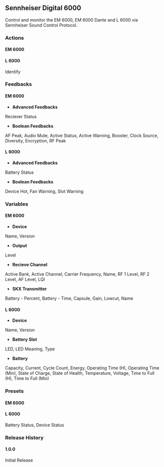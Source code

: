 ## Sennheiser Digital 6000

Control and monitor the EM 6000, EM 6000 Dante and L 6000 via Sennheiser Sound Control Protocol.

### Actions

#### EM 6000

#### L 6000

Identify

### Feedbacks

#### EM 6000

- **Advanced Feedbacks**

Reciever Status

- **Boolean Feedbacks**

AF Peak, Audio Mute, Active Status, Active Warning, Booster, Clock Source, Diversity, Encryption, RF Peak

#### L 6000

- **Advanced Feedbacks**

Battery Status

- **Boolean Feedbacks**

Device Hot, Fan Warning, Slot Warning

### Variables

#### EM 6000

- **Device**

Name, Version

- **Output**

Level

- **Recieve Channel**

Active Bank, Active Channel, Carrier Frequency, Name, RF 1 Level, RF 2 Level, AF Level, LQI

- **SKX Transmitter**

Battery - Percent, Battery - Time, Capsule, Gain, Lowcut, Name

#### L 6000

- **Device**

Name, Version

- **Battery Slot**

LED, LED Meaning, Type

- **Battery**

Capacity, Current, Cycle Count, Energy, Operating Time (H), Operating Time (Min), State of Charge, State of Health, Temperature, Voltage, Time to Full (H), Time to Full (Min)

### Presets

#### EM 6000

#### L 6000

Battery Status, Device Status

### Release History

#### 1.0.0

Initial Release
